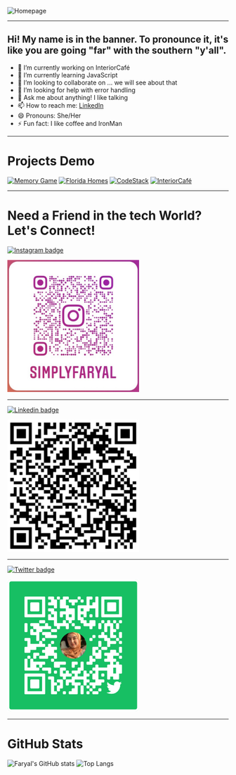 ![Homepage](/assets/Faryal.gif)

***

## Hi! My name is in the banner. To pronounce it, it's like you are going "far" with the southern "y'all".

- 🔭 I’m currently working on InteriorCafé
- 🌱 I’m currently learning JavaScript 
- 👯 I’m looking to collaborate on ... we will see about that
- 🤔 I’m looking for help with error handling
- 💬 Ask me about anything! I like talking 
- 📫 How to reach me: [LinkedIn](https://www.linkedin.com/in/faryalansari/)
- 😄 Pronouns: She/Her
- ⚡ Fun fact: I like coffee and IronMan 

***

# Projects Demo
<a href="http://splendid-apparatus.surge.sh/game.html"><img src="https://img.shields.io/badge/Memory Game-ea37fa.svg?&style=for-the-badge&Color=white" height=30 width=100 alt="Memory Game"></a>
<a href="https://limitless-hollows-75506.herokuapp.com/"><img src="https://img.shields.io/badge/Florida Homes-fa7837.svg?&style=for-the-badge&Color=white" height=30 width=100 alt="Florida Homes"></a>
<a href="https://obscure-mountain-15765.herokuapp.com/"><img src="https://img.shields.io/badge/CodeStack-%2340098.svg?&style=for-the-badge&Color=white" height=30 width=100 alt="CodeStack"></a>
<a href="https://interiorcafe.netlify.app/"><img src="https://img.shields.io/badge/InteriorCafé-fa378f.svg?&style=for-the-badge&Color=white" height=30 width=100 alt="InteriorCafé"></a>

***

# Need a Friend in the tech World? Let's Connect!
<a href="https://www.instagram.com/simplyfaryal/"><img src="https://img.shields.io/badge/instagram-%23ff0077.svg?&style=for-the-badge&logo=instagram&logoColor=white" height=30 width=125 alt="Instagram badge"> 

<img src="assets/instagram_QR.jpg" height=300>

***

<a href="https://www.linkedin.com/in/faryalansari/"><img src="https://img.shields.io/badge/linkedin-%230064e7.svg?&style=for-the-badge&logo=linkedin&logoColor=white" height=30 width=125 alt="Linkedin badge">

<img src="assets/linkedin_QR.jpg" height=300>

***

<a href="https://twitter.com/simplyfaryal"><img src="https://img.shields.io/badge/twitter-%231DA1F2.svg?&style=for-the-badge&logo=twitter&logoColor=white" height=30 width=125 alt="Twitter badge"></a></p>
<img src="assets/twitter_QR.png" height=300>



***

# GitHub Stats

![Faryal's GitHub stats](https://github-readme-stats.vercel.app/api?username=f-ansari&count_private=true&show_icons=true&theme=synthwave)
![Top Langs](https://github-readme-stats.vercel.app/api/top-langs/?username=f-ansari&layout=compact&theme=synthwave)
<!--
**f-ansari/f-ansari** is a ✨ _special_ ✨ repository because its `README.md` (this file) appears on your GitHub profile.

Here are some ideas to get you started:

- 🔭 I’m currently working on ...
- 🌱 I’m currently learning ...
- 👯 I’m looking to collaborate on ...
- 🤔 I’m looking for help with ...
- 💬 Ask me about ...
- 📫 How to reach me: ...
- 😄 Pronouns: ...
- ⚡ Fun fact: ...
-->
